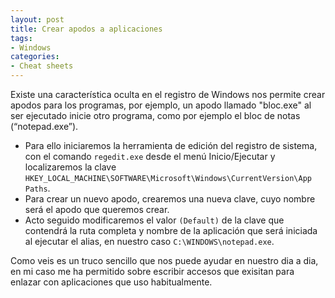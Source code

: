 ```yaml
---
layout: post
title: Crear apodos a aplicaciones
tags:
- Windows
categories:
- Cheat sheets
---
```

Existe una característica oculta en el registro de Windows nos permite crear apodos para los programas, por ejemplo, un apodo llamado "bloc.exe" al ser ejecutado inicie otro programa, como por ejemplo el bloc de notas (“notepad.exe”).

<ul>
    <li>Para ello iniciaremos la herramienta de edición del registro de sistema, con el comando <code>regedit.exe</code> desde el menú Inicio/Ejecutar y localizaremos la clave <code>HKEY_LOCAL_MACHINE\SOFTWARE\Microsoft\Windows\CurrentVersion\App Paths</code>.</li>
    <li>Para crear un nuevo apodo, crearemos una nueva clave, cuyo nombre será el apodo que queremos crear.</li>
    <li>Acto seguido modificaremos el valor <code>(Default)</code> de la clave que contendrá la ruta completa y nombre de la aplicación que será iniciada al ejecutar el alias, en nuestro caso <code>C:\WINDOWS\notepad.exe</code>.</li>
</ul>
Como veis es un truco sencillo que nos puede ayudar en nuestro dia a dia, en mi caso me ha permitido sobre escribir accesos que exisitan para enlazar con aplicaciones que uso habitualmente.